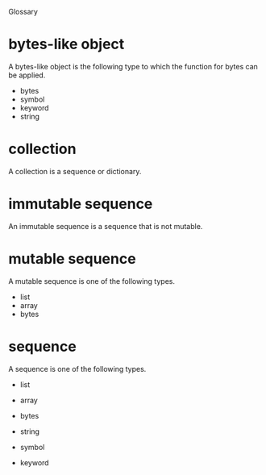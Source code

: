 Glossary

# bytes-like object
A bytes-like object is the following type to which the function for bytes can be applied.

- bytes
- symbol
- keyword
- string

# collection
A collection is a sequence or dictionary.

# immutable sequence
An immutable sequence is a sequence that is not mutable.

# mutable sequence
A mutable sequence is one of the following types.

- list
- array
- bytes

# sequence
A sequence is one of the following types.

- list
- array
- bytes
- string

- symbol
- keyword
